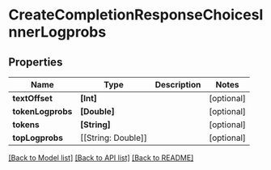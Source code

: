 # CreateCompletionResponseChoicesInnerLogprobs

## Properties
Name | Type | Description | Notes
------------ | ------------- | ------------- | -------------
**textOffset** | **[Int]** |  | [optional] 
**tokenLogprobs** | **[Double]** |  | [optional] 
**tokens** | **[String]** |  | [optional] 
**topLogprobs** | [[String: Double]] |  | [optional] 

[[Back to Model list]](../README.md#documentation-for-models) [[Back to API list]](../README.md#documentation-for-api-endpoints) [[Back to README]](../README.md)


